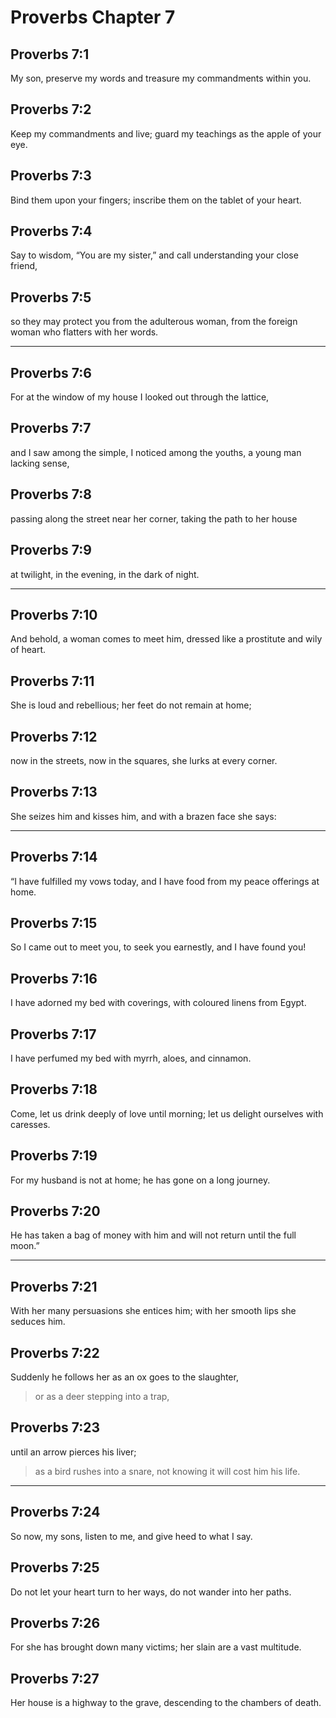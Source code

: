 # Proverbs Chapter 7

## Proverbs 7:1

My son, preserve my words and treasure my commandments within you.

## Proverbs 7:2

Keep my commandments and live; guard my teachings as the apple of your eye.

## Proverbs 7:3

Bind them upon your fingers; inscribe them on the tablet of your heart.

## Proverbs 7:4

Say to wisdom, “You are my sister,” and call understanding your close friend,

## Proverbs 7:5

so they may protect you from the adulterous woman, from the foreign woman who flatters with her words.

---

## Proverbs 7:6

For at the window of my house I looked out through the lattice,

## Proverbs 7:7

and I saw among the simple, I noticed among the youths, a young man lacking sense,

## Proverbs 7:8

passing along the street near her corner, taking the path to her house

## Proverbs 7:9

at twilight, in the evening, in the dark of night.

---

## Proverbs 7:10

And behold, a woman comes to meet him, dressed like a prostitute and wily of heart.

## Proverbs 7:11

She is loud and rebellious; her feet do not remain at home;

## Proverbs 7:12

now in the streets, now in the squares, she lurks at every corner.

## Proverbs 7:13

She seizes him and kisses him, and with a brazen face she says:

---

## Proverbs 7:14

“I have fulfilled my vows today, and I have food from my peace offerings at home.

## Proverbs 7:15

So I came out to meet you, to seek you earnestly, and I have found you!

## Proverbs 7:16

I have adorned my bed with coverings, with coloured linens from Egypt.

## Proverbs 7:17

I have perfumed my bed with myrrh, aloes, and cinnamon.

## Proverbs 7:18

Come, let us drink deeply of love until morning; let us delight ourselves with caresses.

## Proverbs 7:19

For my husband is not at home; he has gone on a long journey.

## Proverbs 7:20

He has taken a bag of money with him and will not return until the full moon.”

---

## Proverbs 7:21

With her many persuasions she entices him; with her smooth lips she seduces him.

## Proverbs 7:22

Suddenly he follows her as an ox goes to the slaughter,

> or as a deer stepping into a trap,

## Proverbs 7:23

until an arrow pierces his liver;

> as a bird rushes into a snare,
> not knowing it will cost him his life.

---

## Proverbs 7:24

So now, my sons, listen to me, and give heed to what I say.

## Proverbs 7:25

Do not let your heart turn to her ways, do not wander into her paths.

## Proverbs 7:26

For she has brought down many victims; her slain are a vast multitude.

## Proverbs 7:27

Her house is a highway to the grave, descending to the chambers of death.
